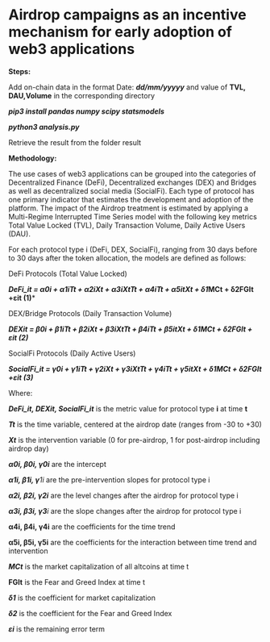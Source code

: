 # **Airdrop campaigns as an incentive mechanism for early adoption of web3 applications**

**Steps:**

Add on-chain data in the format Date: ***dd/mm/yyyyy*** and value of **TVL, DAU,Volume** in the corresponding directory

***pip3 install pandas numpy scipy statsmodels***

***python3 analysis.py***

Retrieve the result from the folder result

**Methodology:**

The use cases of web3 applications can be grouped into the categories of Decentralized Finance (DeFi), Decentralized exchanges (DEX) and Bridges as well as decentralized social media (SocialFi). Each type of protocol has one primary indicator that estimates the development and adoption of the platform. The impact of the Airdrop treatment is estimated by applying a Multi-Regime Interrupted Time Series model with the following key metrics Total Value Locked (TVL), Daily Transaction Volume, Daily Active Users (DAU).

For each protocol type i (DeFi, DEX, SocialFi), ranging from 30 days before to 30 days after the token allocation, the models are defined as follows:

DeFi Protocols (Total Value Locked)

***DeFi_it = α0i + α1iTt + α2iXt + α3iXtTt + α4iTt + α5itXt + δ1*MCt + δ2FGIt +εit (1)***

DEX/Bridge Protocols (Daily Transaction Volume)

***DEXit = β0i + β1iTt + β2iXt + β3iXtTt + β4iTt + β5itXt + δ1MCt + δ2FGIt + εit (2)***

SocialFi Protocols (Daily Active Users)

***SocialFi_it = γ0i + γ1iTt + γ2iXt + γ3iXtTt + γ4iTt + γ5itXt + δ1MCt + δ2FGIt +εit (3)***

Where:

***DeFi_it, DEXit, SocialFi_it***  is the metric value for protocol type **i** at time **t**

***Tt***  is the time variable,
centered at the airdrop date (ranges from -30 to +30)

***Xt*** is the intervention variable
(0 for pre-airdrop, 1 for post-airdrop including airdrop day)

***α0i, β0i, γ0i*** are the intercept

***α1i, β1i, γ**1i* are the pre-intervention slopes for protocol type i

***α2i, β2i, γ2i*** are the level changes after the airdrop for protocol type i

***α3i, β3i, γ3**i* are the slope changes after the airdrop for protocol type i

**α4i, β4i, γ4i** are the coefficients for the time trend

**α5i, β5i, γ5i** are the coefficients for the interaction between time trend and intervention

***MCt*** is the market capitalization of all altcoins at time t

**FGIt** is the Fear and Greed Index at time t

***δ1***  is the coefficient for market capitalization

***δ2***  is the coefficient for the Fear and Greed Index

***εi***  is the remaining error term
